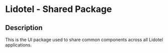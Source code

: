 # Lidotel - Shared Package

## Description
This is the UI package used to share common components
across all Lidotel applications.